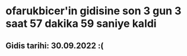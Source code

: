 # ofarukbicer'in gidisine son 3 gun 3 saat 57 dakika 59 saniye kaldi

## Gidis tarihi: 30.09.2022 :(
